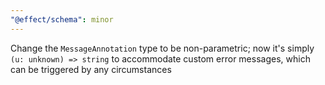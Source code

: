 ```yaml
---
"@effect/schema": minor
---
```


Change the `MessageAnnotation` type to be non-parametric; now it's simply `(u: unknown) => string` to accommodate custom error messages, which can be triggered by any circumstances
